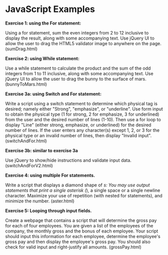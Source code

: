 # JavaScript Examples


<b>Exercise 1: using the For statement:</b>

Using a for statement, sum the even integers from 2 to 12 inclusive to display the result, along with some accompanying text.
Use jQuery UI to allow the user to drag the HTML5 validator image to anywhere on the page.(sumDrag.html)

<b>Exercise 2: using While statement:</b>

Use a while statement to calculate the product and the sum of the odd integers from 1 to 11 inclusive, along with some accompanying text. Use jQuery UI to allow the user to drag the bunny to the surface of mars.(bunnyToMars.html)

<b>Exercise 3a: using Switch and For statement:</b>

Write a script using a switch statement to determine which physical tag is desired; namely either "Strong", "emphasize", or "underline". Use form input to obtain the physical type (1 for strong, 2 for emphasize, 3 for underlined) from the user and the desired number of lines (1-10).
Then use a for loop to display "Line" (either strong, emphasize, or underlined) for the desired number of lines.
If the user enters any character(s) except 1, 2, or 3 for the physical type or an invalid number of lines, then display "Invalid input".
(switchAndFor.html)

<b>Exercise 3b: similar to exercise 3a</b>

Use jQuery to show/hide instructions and validate input data.
(switchAndForV2.html)

<b>Exercise 4: using multiple For statements.</b>

Write a script that displays a diamond shape of *s: You may use output statements that print a single asterisk (*), a single space or a single newline character. Maximize your use of repetition (with nested for statements), and minimize the number.
(aster.html)

<b>Exercise 5: Looping through input fields.</b>

Create a webpage that contains a script that will determine the gross pay for each of four employees. You are given a list of the employees of the company, the monthly gross and the bonus of each employee. Your script should input this information for each employee, determine the employee's gross pay and then display the employee's gross pay. You should also check for valid input and right-justify all amounts.
(grossPay.html)
